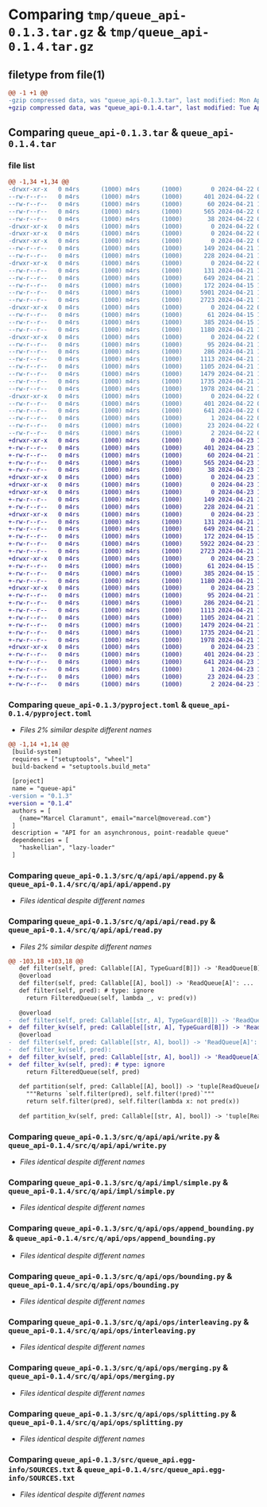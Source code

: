 # Comparing `tmp/queue_api-0.1.3.tar.gz` & `tmp/queue_api-0.1.4.tar.gz`

## filetype from file(1)

```diff
@@ -1 +1 @@
-gzip compressed data, was "queue_api-0.1.3.tar", last modified: Mon Apr 22 09:39:01 2024, max compression
+gzip compressed data, was "queue_api-0.1.4.tar", last modified: Tue Apr 23 13:05:37 2024, max compression
```

## Comparing `queue_api-0.1.3.tar` & `queue_api-0.1.4.tar`

### file list

```diff
@@ -1,34 +1,34 @@
-drwxr-xr-x   0 m4rs      (1000) m4rs      (1000)        0 2024-04-22 09:39:01.231153 queue_api-0.1.3/
--rw-r--r--   0 m4rs      (1000) m4rs      (1000)      401 2024-04-22 09:39:01.231153 queue_api-0.1.3/PKG-INFO
--rw-r--r--   0 m4rs      (1000) m4rs      (1000)       60 2024-04-21 17:59:12.000000 queue_api-0.1.3/README.md
--rw-r--r--   0 m4rs      (1000) m4rs      (1000)      565 2024-04-22 09:38:58.000000 queue_api-0.1.3/pyproject.toml
--rw-r--r--   0 m4rs      (1000) m4rs      (1000)       38 2024-04-22 09:39:01.231153 queue_api-0.1.3/setup.cfg
-drwxr-xr-x   0 m4rs      (1000) m4rs      (1000)        0 2024-04-22 09:39:01.231153 queue_api-0.1.3/src/
-drwxr-xr-x   0 m4rs      (1000) m4rs      (1000)        0 2024-04-22 09:39:01.221151 queue_api-0.1.3/src/q/
-drwxr-xr-x   0 m4rs      (1000) m4rs      (1000)        0 2024-04-22 09:39:01.231153 queue_api-0.1.3/src/q/api/
--rw-r--r--   0 m4rs      (1000) m4rs      (1000)      149 2024-04-21 18:00:51.000000 queue_api-0.1.3/src/q/api/__init__.py
--rw-r--r--   0 m4rs      (1000) m4rs      (1000)      228 2024-04-21 18:01:43.000000 queue_api-0.1.3/src/q/api/__init__.pyi
-drwxr-xr-x   0 m4rs      (1000) m4rs      (1000)        0 2024-04-22 09:39:01.231153 queue_api-0.1.3/src/q/api/api/
--rw-r--r--   0 m4rs      (1000) m4rs      (1000)      131 2024-04-21 18:01:20.000000 queue_api-0.1.3/src/q/api/api/__init__.py
--rw-r--r--   0 m4rs      (1000) m4rs      (1000)      649 2024-04-21 17:59:44.000000 queue_api-0.1.3/src/q/api/api/append.py
--rw-r--r--   0 m4rs      (1000) m4rs      (1000)      172 2024-04-15 16:36:13.000000 queue_api-0.1.3/src/q/api/api/queue.py
--rw-r--r--   0 m4rs      (1000) m4rs      (1000)     5901 2024-04-21 17:48:09.000000 queue_api-0.1.3/src/q/api/api/read.py
--rw-r--r--   0 m4rs      (1000) m4rs      (1000)     2723 2024-04-21 17:48:29.000000 queue_api-0.1.3/src/q/api/api/write.py
-drwxr-xr-x   0 m4rs      (1000) m4rs      (1000)        0 2024-04-22 09:39:01.231153 queue_api-0.1.3/src/q/api/impl/
--rw-r--r--   0 m4rs      (1000) m4rs      (1000)       61 2024-04-15 16:36:13.000000 queue_api-0.1.3/src/q/api/impl/__init__.py
--rw-r--r--   0 m4rs      (1000) m4rs      (1000)      385 2024-04-15 16:36:13.000000 queue_api-0.1.3/src/q/api/impl/empty.py
--rw-r--r--   0 m4rs      (1000) m4rs      (1000)     1180 2024-04-21 17:50:16.000000 queue_api-0.1.3/src/q/api/impl/simple.py
-drwxr-xr-x   0 m4rs      (1000) m4rs      (1000)        0 2024-04-22 09:39:01.231153 queue_api-0.1.3/src/q/api/ops/
--rw-r--r--   0 m4rs      (1000) m4rs      (1000)       95 2024-04-21 17:58:36.000000 queue_api-0.1.3/src/q/api/ops/__init__.py
--rw-r--r--   0 m4rs      (1000) m4rs      (1000)      286 2024-04-21 17:59:26.000000 queue_api-0.1.3/src/q/api/ops/__init__.pyi
--rw-r--r--   0 m4rs      (1000) m4rs      (1000)     1113 2024-04-21 17:58:13.000000 queue_api-0.1.3/src/q/api/ops/append_bounding.py
--rw-r--r--   0 m4rs      (1000) m4rs      (1000)     1105 2024-04-21 17:50:36.000000 queue_api-0.1.3/src/q/api/ops/bounding.py
--rw-r--r--   0 m4rs      (1000) m4rs      (1000)     1479 2024-04-21 17:50:49.000000 queue_api-0.1.3/src/q/api/ops/interleaving.py
--rw-r--r--   0 m4rs      (1000) m4rs      (1000)     1735 2024-04-21 17:51:01.000000 queue_api-0.1.3/src/q/api/ops/merging.py
--rw-r--r--   0 m4rs      (1000) m4rs      (1000)     1978 2024-04-21 17:51:05.000000 queue_api-0.1.3/src/q/api/ops/splitting.py
-drwxr-xr-x   0 m4rs      (1000) m4rs      (1000)        0 2024-04-22 09:39:01.231153 queue_api-0.1.3/src/queue_api.egg-info/
--rw-r--r--   0 m4rs      (1000) m4rs      (1000)      401 2024-04-22 09:39:01.000000 queue_api-0.1.3/src/queue_api.egg-info/PKG-INFO
--rw-r--r--   0 m4rs      (1000) m4rs      (1000)      641 2024-04-22 09:39:01.000000 queue_api-0.1.3/src/queue_api.egg-info/SOURCES.txt
--rw-r--r--   0 m4rs      (1000) m4rs      (1000)        1 2024-04-22 09:39:01.000000 queue_api-0.1.3/src/queue_api.egg-info/dependency_links.txt
--rw-r--r--   0 m4rs      (1000) m4rs      (1000)       23 2024-04-22 09:39:01.000000 queue_api-0.1.3/src/queue_api.egg-info/requires.txt
--rw-r--r--   0 m4rs      (1000) m4rs      (1000)        2 2024-04-22 09:39:01.000000 queue_api-0.1.3/src/queue_api.egg-info/top_level.txt
+drwxr-xr-x   0 m4rs      (1000) m4rs      (1000)        0 2024-04-23 13:05:37.250655 queue_api-0.1.4/
+-rw-r--r--   0 m4rs      (1000) m4rs      (1000)      401 2024-04-23 13:05:37.250655 queue_api-0.1.4/PKG-INFO
+-rw-r--r--   0 m4rs      (1000) m4rs      (1000)       60 2024-04-21 17:59:12.000000 queue_api-0.1.4/README.md
+-rw-r--r--   0 m4rs      (1000) m4rs      (1000)      565 2024-04-23 13:05:34.000000 queue_api-0.1.4/pyproject.toml
+-rw-r--r--   0 m4rs      (1000) m4rs      (1000)       38 2024-04-23 13:05:37.250655 queue_api-0.1.4/setup.cfg
+drwxr-xr-x   0 m4rs      (1000) m4rs      (1000)        0 2024-04-23 13:05:37.240655 queue_api-0.1.4/src/
+drwxr-xr-x   0 m4rs      (1000) m4rs      (1000)        0 2024-04-23 13:05:37.240655 queue_api-0.1.4/src/q/
+drwxr-xr-x   0 m4rs      (1000) m4rs      (1000)        0 2024-04-23 13:05:37.240655 queue_api-0.1.4/src/q/api/
+-rw-r--r--   0 m4rs      (1000) m4rs      (1000)      149 2024-04-21 18:00:51.000000 queue_api-0.1.4/src/q/api/__init__.py
+-rw-r--r--   0 m4rs      (1000) m4rs      (1000)      228 2024-04-21 18:01:43.000000 queue_api-0.1.4/src/q/api/__init__.pyi
+drwxr-xr-x   0 m4rs      (1000) m4rs      (1000)        0 2024-04-23 13:05:37.240655 queue_api-0.1.4/src/q/api/api/
+-rw-r--r--   0 m4rs      (1000) m4rs      (1000)      131 2024-04-21 18:01:20.000000 queue_api-0.1.4/src/q/api/api/__init__.py
+-rw-r--r--   0 m4rs      (1000) m4rs      (1000)      649 2024-04-21 17:59:44.000000 queue_api-0.1.4/src/q/api/api/append.py
+-rw-r--r--   0 m4rs      (1000) m4rs      (1000)      172 2024-04-15 16:36:13.000000 queue_api-0.1.4/src/q/api/api/queue.py
+-rw-r--r--   0 m4rs      (1000) m4rs      (1000)     5922 2024-04-23 13:05:32.000000 queue_api-0.1.4/src/q/api/api/read.py
+-rw-r--r--   0 m4rs      (1000) m4rs      (1000)     2723 2024-04-21 17:48:29.000000 queue_api-0.1.4/src/q/api/api/write.py
+drwxr-xr-x   0 m4rs      (1000) m4rs      (1000)        0 2024-04-23 13:05:37.250655 queue_api-0.1.4/src/q/api/impl/
+-rw-r--r--   0 m4rs      (1000) m4rs      (1000)       61 2024-04-15 16:36:13.000000 queue_api-0.1.4/src/q/api/impl/__init__.py
+-rw-r--r--   0 m4rs      (1000) m4rs      (1000)      385 2024-04-15 16:36:13.000000 queue_api-0.1.4/src/q/api/impl/empty.py
+-rw-r--r--   0 m4rs      (1000) m4rs      (1000)     1180 2024-04-21 17:50:16.000000 queue_api-0.1.4/src/q/api/impl/simple.py
+drwxr-xr-x   0 m4rs      (1000) m4rs      (1000)        0 2024-04-23 13:05:37.250655 queue_api-0.1.4/src/q/api/ops/
+-rw-r--r--   0 m4rs      (1000) m4rs      (1000)       95 2024-04-21 17:58:36.000000 queue_api-0.1.4/src/q/api/ops/__init__.py
+-rw-r--r--   0 m4rs      (1000) m4rs      (1000)      286 2024-04-21 17:59:26.000000 queue_api-0.1.4/src/q/api/ops/__init__.pyi
+-rw-r--r--   0 m4rs      (1000) m4rs      (1000)     1113 2024-04-21 17:58:13.000000 queue_api-0.1.4/src/q/api/ops/append_bounding.py
+-rw-r--r--   0 m4rs      (1000) m4rs      (1000)     1105 2024-04-21 17:50:36.000000 queue_api-0.1.4/src/q/api/ops/bounding.py
+-rw-r--r--   0 m4rs      (1000) m4rs      (1000)     1479 2024-04-21 17:50:49.000000 queue_api-0.1.4/src/q/api/ops/interleaving.py
+-rw-r--r--   0 m4rs      (1000) m4rs      (1000)     1735 2024-04-21 17:51:01.000000 queue_api-0.1.4/src/q/api/ops/merging.py
+-rw-r--r--   0 m4rs      (1000) m4rs      (1000)     1978 2024-04-21 17:51:05.000000 queue_api-0.1.4/src/q/api/ops/splitting.py
+drwxr-xr-x   0 m4rs      (1000) m4rs      (1000)        0 2024-04-23 13:05:37.250655 queue_api-0.1.4/src/queue_api.egg-info/
+-rw-r--r--   0 m4rs      (1000) m4rs      (1000)      401 2024-04-23 13:05:37.000000 queue_api-0.1.4/src/queue_api.egg-info/PKG-INFO
+-rw-r--r--   0 m4rs      (1000) m4rs      (1000)      641 2024-04-23 13:05:37.000000 queue_api-0.1.4/src/queue_api.egg-info/SOURCES.txt
+-rw-r--r--   0 m4rs      (1000) m4rs      (1000)        1 2024-04-23 13:05:37.000000 queue_api-0.1.4/src/queue_api.egg-info/dependency_links.txt
+-rw-r--r--   0 m4rs      (1000) m4rs      (1000)       23 2024-04-23 13:05:37.000000 queue_api-0.1.4/src/queue_api.egg-info/requires.txt
+-rw-r--r--   0 m4rs      (1000) m4rs      (1000)        2 2024-04-23 13:05:37.000000 queue_api-0.1.4/src/queue_api.egg-info/top_level.txt
```

### Comparing `queue_api-0.1.3/pyproject.toml` & `queue_api-0.1.4/pyproject.toml`

 * *Files 2% similar despite different names*

```diff
@@ -1,14 +1,14 @@
 [build-system]
 requires = ["setuptools", "wheel"]
 build-backend = "setuptools.build_meta"
 
 [project]
 name = "queue-api"
-version = "0.1.3"
+version = "0.1.4"
 authors = [
   {name="Marcel Claramunt", email="marcel@moveread.com"}
 ]
 description = "API for an asynchronous, point-readable queue"
 dependencies = [
   "haskellian", "lazy-loader"
 ]
```

### Comparing `queue_api-0.1.3/src/q/api/api/append.py` & `queue_api-0.1.4/src/q/api/api/append.py`

 * *Files identical despite different names*

### Comparing `queue_api-0.1.3/src/q/api/api/read.py` & `queue_api-0.1.4/src/q/api/api/read.py`

 * *Files 2% similar despite different names*

```diff
@@ -103,18 +103,18 @@
   def filter(self, pred: Callable[[A], TypeGuard[B]]) -> 'ReadQueue[B]': ...
   @overload
   def filter(self, pred: Callable[[A], bool]) -> 'ReadQueue[A]': ...
   def filter(self, pred): # type: ignore
     return FilteredQueue(self, lambda _, v: pred(v))
   
   @overload
-  def filter(self, pred: Callable[[str, A], TypeGuard[B]]) -> 'ReadQueue[B]': ...
+  def filter_kv(self, pred: Callable[[str, A], TypeGuard[B]]) -> 'ReadQueue[B]': ...
   @overload
-  def filter(self, pred: Callable[[str, A], bool]) -> 'ReadQueue[A]': ...
-  def filter_kv(self, pred):
+  def filter_kv(self, pred: Callable[[str, A], bool]) -> 'ReadQueue[A]': ...
+  def filter_kv(self, pred): # type: ignore
     return FilteredQueue(self, pred)
   
   def partition(self, pred: Callable[[A], bool]) -> 'tuple[ReadQueue[A], ReadQueue[A]]':
     """Returns `self.filter(pred), self.filter(!pred)`"""
     return self.filter(pred), self.filter(lambda x: not pred(x))
   
   def partition_kv(self, pred: Callable[[str, A], bool]) -> 'tuple[ReadQueue[A], ReadQueue[A]]':
```

### Comparing `queue_api-0.1.3/src/q/api/api/write.py` & `queue_api-0.1.4/src/q/api/api/write.py`

 * *Files identical despite different names*

### Comparing `queue_api-0.1.3/src/q/api/impl/simple.py` & `queue_api-0.1.4/src/q/api/impl/simple.py`

 * *Files identical despite different names*

### Comparing `queue_api-0.1.3/src/q/api/ops/append_bounding.py` & `queue_api-0.1.4/src/q/api/ops/append_bounding.py`

 * *Files identical despite different names*

### Comparing `queue_api-0.1.3/src/q/api/ops/bounding.py` & `queue_api-0.1.4/src/q/api/ops/bounding.py`

 * *Files identical despite different names*

### Comparing `queue_api-0.1.3/src/q/api/ops/interleaving.py` & `queue_api-0.1.4/src/q/api/ops/interleaving.py`

 * *Files identical despite different names*

### Comparing `queue_api-0.1.3/src/q/api/ops/merging.py` & `queue_api-0.1.4/src/q/api/ops/merging.py`

 * *Files identical despite different names*

### Comparing `queue_api-0.1.3/src/q/api/ops/splitting.py` & `queue_api-0.1.4/src/q/api/ops/splitting.py`

 * *Files identical despite different names*

### Comparing `queue_api-0.1.3/src/queue_api.egg-info/SOURCES.txt` & `queue_api-0.1.4/src/queue_api.egg-info/SOURCES.txt`

 * *Files identical despite different names*

